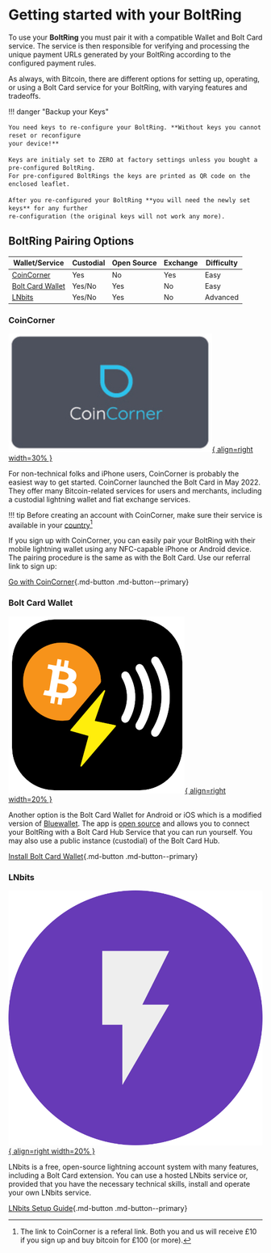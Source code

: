 # Getting started with your BoltRing

To use your **BoltRing** you must pair it with a compatible Wallet and Bolt Card service. The
service is then responsible for verifying and processing the unique payment URLs generated by your 
BoltRing according to the configured payment rules.

As always, with Bitcoin, there are different options for setting up, operating, or using a Bolt Card
service for your BoltRing, with varying features and tradeoffs.

!!! danger "Backup your Keys"

    You need keys to re-configure your BoltRing. **Without keys you cannot reset or reconfigure
    your device!**

    Keys are initialy set to ZERO at factory settings unless you bought a pre-configured BoltRing.
    For pre-configured BoltRings the keys are printed as QR code on the enclosed leaflet.
 
    After you re-configured your BoltRing **you will need the newly set keys** for any further 
    re-configuration (the original keys will not work any more).

## BoltRing Pairing Options

| Wallet/Service                        | Custodial | Open Source | Exchange | Difficulty |
|---------------------------------------| --------- | ----------- | -------- |------------|
| [CoinCorner](#coincorner)             | Yes       | No          | Yes      | Easy       |
| [Bolt Card Wallet](#bolt-card-wallet) | Yes/No    | Yes         | No       | Easy       |
| [LNbits](#lnbits)                     | Yes/No    | Yes         | No       | Advanced   |

### CoinCorner

[![CoinCorner Icon](images/coincorner-icon.png){ align=right width=30% }](https://www.coincorner.com/?AffiliateId=126082)

For non-technical folks and iPhone users, CoinCorner is probably the easiest way to get started.
CoinCorner launched the Bolt Card in May 2022. They offer many Bitcoin-related services for users
and merchants, including a custodial lightning wallet and fiat exchange services.

!!! tip
    Before creating an account with CoinCorner, make sure their service is available in your [country](https://www.coincorner.com/Countries?AffiliateId=126082)[^1]

If you sign up with CoinCorner, you can easily pair your BoltRing with their mobile lightning wallet
using any NFC-capable iPhone or Android device. The pairing procedure is the same as with the Bolt
Card. Use our referral link to sign up:

[Go with CoinCorner](https://www.coincorner.com/?AffiliateId=126082){.md-button .md-button--primary}

### Bolt Card Wallet

[![Bolt Card Icon](images/bolt-card-icon.png){ align=right width=20% }](https://boltcardwallet.com/)

Another option is the Bolt Card Wallet for Android or iOS which is a modified version of 
[Bluewallet](https://bluewallet.io/). The app is 
[open source](https://github.com/boltcard/boltcard-wallet) and allows you to connect your BoltRing
with a Bolt Card Hub Service that you can run yourself. You may also use a public instance
(custodial) of the Bolt Card Hub.

[Install Bolt Card Wallet](https://boltcardwallet.com/){.md-button .md-button--primary}

### LNbits

[![LNbits Icon](images/lnbits-icon.png){ align=right width=20% }](/lnbits)

LNbits is a free, open-source lightning account system with many features, including a Bolt Card
extension. You can use a hosted LNbits service or, provided that you have the necessary technical
skills, install and operate your own LNbits service.

[LNbits Setup Guide](/lnbits){.md-button .md-button--primary}

[^1]: The link to CoinCorner is a referal link. Both you and us will receive £10 if you sign up and
    buy bitcoin for £100 (or more).
